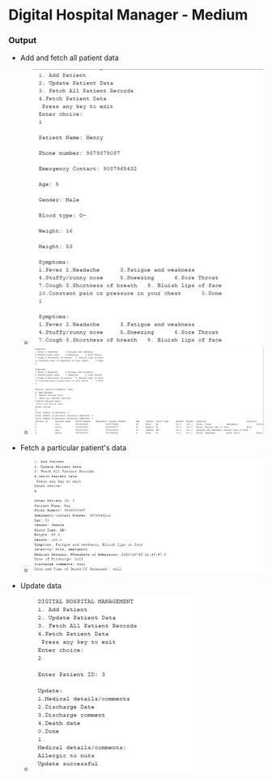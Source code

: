 ﻿# Digital Hospital Manager - Medium


### Output

- Add and fetch all patient data 
	- ![Add Data](Add1.jpg)
	- ![Fetch Data](Addandfetch.jpg)
                     
- Fetch a particular patient's data
	- ![Fetch all Data](fetch.jpg)

- Update data
	- ![Update Data](Update.jpg)
